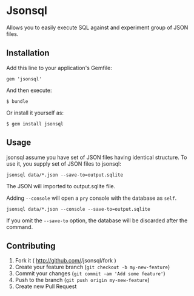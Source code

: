 # Jsonsql

Allows you to easily execute SQL against and experiment group of JSON files.

[](https://raw.github.com/siuying/jsonsql/master/jsonsql.gif)

## Installation

Add this line to your application's Gemfile:

    gem 'jsonsql'

And then execute:

    $ bundle

Or install it yourself as:

    $ gem install jsonsql

## Usage

jsonsql assume you have set of JSON files having identical structure. To use it, you supply set of JSON files to jsonsql:

```
jsonsql data/*.json --save-to=output.sqlite
```

The JSON will imported to output.sqlite file.

Adding ``--console`` will open a ``pry`` console with the database as ``self``.

```
jsonsql data/*.json --console --save-to=output.sqlite
```

If you omit the ``--save-to`` option, the database will be discarded after the command.

## Contributing

1. Fork it ( http://github.com/<my-github-username>/jsonsql/fork )
2. Create your feature branch (`git checkout -b my-new-feature`)
3. Commit your changes (`git commit -am 'Add some feature'`)
4. Push to the branch (`git push origin my-new-feature`)
5. Create new Pull Request
